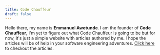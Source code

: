 ```yaml
---
title: Code Chauffeur
draft: false
---
```


Hello there, my name is **Emmanuel Awotunde**. I am the founder of **Code Chauffeur**, I'm yet to figure out what Code Chauffeur is going to be but for now, it's just a simple website with articles authored by me. I hope the articles will be of help in your software engineering adventures. [Click here](/articles) to checkout the articles.